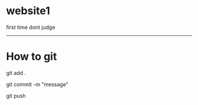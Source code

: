 # website1
first time dont judge 


---

# How to git 

git add . 

git commit -m "message"

git push